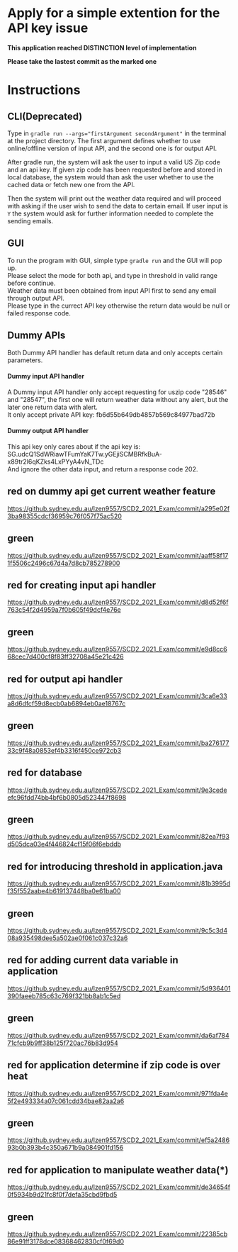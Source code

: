 # Apply for a simple extention for the API key issue

**This application reached DISTINCTION level of implementation**

**Please take the lastest commit as the marked one**

# Instructions
## CLI(Deprecated)
Type in `gradle run --args="firstArgument secondArgument"` in the terminal at the project directory.
The first argument defines whether to use online/offline version of input API, and the second one is for output API. 

After gradle run, the system will ask the user to input a valid US Zip code and an api key. If given zip code has
been requested before and stored in local database, the system would than ask the user whether to use the cached
data or fetch new one from the API.  

Then the system will print out the weather data required and will proceed with asking if the user wish to send the
 data to certain email. If user input is `Y` the system would ask for further information needed to complete the
  sending emails.
  
## GUI
To run the program with GUI, simple type `gradle run` and the GUI will pop up.  
Please select the mode for both api, and type in threshold in valid range before continue.  
Weather data must been obtained from input API first to send any email through output API.  
Please type in the currect API key otherwise the return data would be null or failed response code.

## Dummy APIs
Both Dummy API handler has default return data and only accepts certain parameters.  
#### Dummy input API handler
A Dummy input API handler only accept requesting for uszip code "28546" and "28547", the first one will return
 weather data without any alert, but the later one return data with alert.  
 It only accept private API key: fb6d55b649db4857b569c84977bad72b
#### Dummy output API handler
This api key only cares about if the api key is: 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  
And ignore the other data input, and return a response code 202. 

## red on dummy api get current weather feature
https://github.sydney.edu.au/lzen9557/SCD2_2021_Exam/commit/a295e02f3ba98355cdcf36959c76f057f75ac520

## green 
https://github.sydney.edu.au/lzen9557/SCD2_2021_Exam/commit/aaff58f171f5506c2496c67d4a7d8cb785278900

## red for creating input api handler
https://github.sydney.edu.au/lzen9557/SCD2_2021_Exam/commit/d8d52f6f763c54f2d4959a7f0b605f49dcf4e76e

## green 
https://github.sydney.edu.au/lzen9557/SCD2_2021_Exam/commit/e9d8cc668cec7d400cf8f83ff32708a45e21c426

## red for output api handler
https://github.sydney.edu.au/lzen9557/SCD2_2021_Exam/commit/3ca6e33a8d6dfcf59d8ecb0ab6894eb0ae18767c

## green 
https://github.sydney.edu.au/lzen9557/SCD2_2021_Exam/commit/ba27617733c9f48a0853ef4b3316f450ce972cb3

## red for database
https://github.sydney.edu.au/lzen9557/SCD2_2021_Exam/commit/9e3cedeefc96fdd74bb4bf6b0805d523447f8698

## green 
https://github.sydney.edu.au/lzen9557/SCD2_2021_Exam/commit/82ea7f93d505dca03e4f446824cf15f06f6ebddb

## red for introducing threshold in application.java
https://github.sydney.edu.au/lzen9557/SCD2_2021_Exam/commit/81b3995df35f552aabe4b619137448ba0e61ba00

## green 
https://github.sydney.edu.au/lzen9557/SCD2_2021_Exam/commit/9c5c3d408a935498dee5a502ae0f061c037c32a6

## red for adding current data variable in application
https://github.sydney.edu.au/lzen9557/SCD2_2021_Exam/commit/5d936401390faeeb785c63c769f321bb8ab1c5ed

## green 
https://github.sydney.edu.au/lzen9557/SCD2_2021_Exam/commit/da6af78471cfcb9b9ff38b125f720ac76b83d954

## red for application determine if zip code is over heat
https://github.sydney.edu.au/lzen9557/SCD2_2021_Exam/commit/971fda4e5f2e493334a07c061cdd34bae82aa2a6

## green 
https://github.sydney.edu.au/lzen9557/SCD2_2021_Exam/commit/ef5a248693b0b393b4c350a671b9a084901fd156

## red for application to manipulate weather data(*)
https://github.sydney.edu.au/lzen9557/SCD2_2021_Exam/commit/de34654f0f5934b9d21fc8f0f7defa35cbd9fbd5

## green 
https://github.sydney.edu.au/lzen9557/SCD2_2021_Exam/commit/22385cb86e91ff3178dce08368462830cf0f69d0
